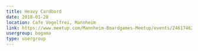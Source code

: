 ```yaml
---
title: Heavy Cardbord
date: 2018-01-28
location: Cafe Vogelfrei, Mannheim
link: https://www.meetup.com/Mannheim-Boardgames-Meetup/events/246174622/
usergroup: bogama
type: usergroup
---
```

